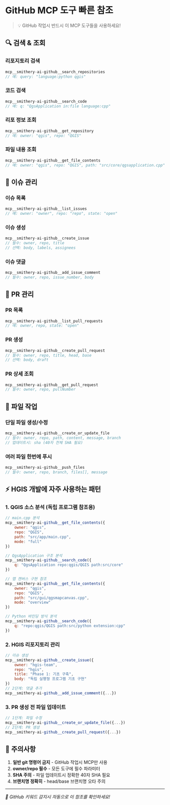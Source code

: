 # GitHub MCP 도구 빠른 참조

> 💡 GitHub 작업시 반드시 이 MCP 도구들을 사용하세요!

## 🔍 검색 & 조회

### 리포지토리 검색
```javascript
mcp__smithery-ai-github__search_repositories
// 예: query: "language:python qgis"
```

### 코드 검색  
```javascript
mcp__smithery-ai-github__search_code
// 예: q: "QgsApplication in:file language:cpp"
```

### 리포 정보 조회
```javascript
mcp__smithery-ai-github__get_repository
// 예: owner: "qgis", repo: "QGIS"
```

### 파일 내용 조회
```javascript
mcp__smithery-ai-github__get_file_contents
// 예: owner: "qgis", repo: "QGIS", path: "src/core/qgsapplication.cpp"
```

## 📝 이슈 관리

### 이슈 목록
```javascript
mcp__smithery-ai-github__list_issues
// 예: owner: "owner", repo: "repo", state: "open"
```

### 이슈 생성
```javascript
mcp__smithery-ai-github__create_issue
// 필수: owner, repo, title
// 선택: body, labels, assignees
```

### 이슈 댓글
```javascript
mcp__smithery-ai-github__add_issue_comment
// 필수: owner, repo, issue_number, body
```

## 🔀 PR 관리

### PR 목록
```javascript
mcp__smithery-ai-github__list_pull_requests
// 예: owner, repo, state: "open"
```

### PR 생성
```javascript
mcp__smithery-ai-github__create_pull_request
// 필수: owner, repo, title, head, base
// 선택: body, draft
```

### PR 상세 조회
```javascript
mcp__smithery-ai-github__get_pull_request
// 필수: owner, repo, pullNumber
```

## 📁 파일 작업

### 단일 파일 생성/수정
```javascript
mcp__smithery-ai-github__create_or_update_file
// 필수: owner, repo, path, content, message, branch
// 업데이트시: sha (40자 전체 SHA 필요)
```

### 여러 파일 한번에 푸시
```javascript
mcp__smithery-ai-github__push_files
// 필수: owner, repo, branch, files[], message
```

## ⚡ HGIS 개발에 자주 사용하는 패턴

### 1. QGIS 소스 분석 (독립 프로그램 참조용)
```javascript
// main.cpp 분석
mcp__smithery-ai-github__get_file_contents({
    owner: "qgis",
    repo: "QGIS",
    path: "src/app/main.cpp",
    mode: "full"
})

// QgsApplication 구조 분석
mcp__smithery-ai-github__search_code({
    q: "QgsApplication repo:qgis/QGIS path:src/core"
})

// 맵 캔버스 구현 참조
mcp__smithery-ai-github__get_file_contents({
    owner: "qgis",
    repo: "QGIS",
    path: "src/gui/qgsmapcanvas.cpp",
    mode: "overview"
})

// Python 바인딩 방식 분석
mcp__smithery-ai-github__search_code({
    q: "repo:qgis/QGIS path:src/python extension:cpp"
})
```

### 2. HGIS 리포지토리 관리
```javascript
// 이슈 생성
mcp__smithery-ai-github__create_issue({
    owner: "hgis-team",
    repo: "hgis",
    title: "Phase 1: 기초 구축",
    body: "독립 실행형 프로그램 기초 구현"
})
// 2단계: 댓글 추가  
mcp__smithery-ai-github__add_issue_comment({...})
```

### 3. PR 생성 전 파일 업데이트
```javascript
// 1단계: 파일 수정
mcp__smithery-ai-github__create_or_update_file({...})
// 2단계: PR 생성
mcp__smithery-ai-github__create_pull_request({...})
```

## 🚨 주의사항

1. **일반 git 명령어 금지** - GitHub 작업시 MCP만 사용
2. **owner/repo 필수** - 모든 도구에 필수 파라미터
3. **SHA 주의** - 파일 업데이트시 정확한 40자 SHA 필요
4. **브랜치명 정확히** - head/base 브랜치명 오타 주의

---
*🔔 GitHub 키워드 감지시 자동으로 이 참조를 확인하세요!*
